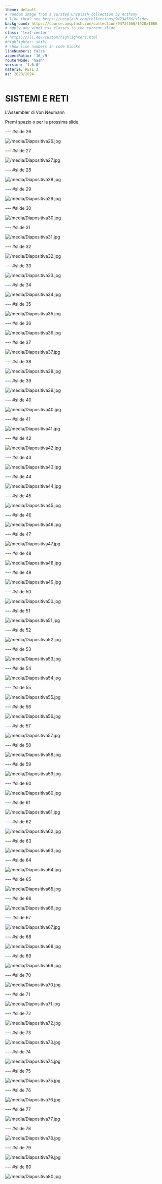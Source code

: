 ```yaml
---
theme: default
# random image from a curated Unsplash collection by Anthony
# like them? see https://unsplash.com/collections/94734566/slidev
background: https://source.unsplash.com/collection/94734566/1920x1080
# apply any windi css classes to the current slide
class: 'text-center'
# https://sli.dev/custom/highlighters.html
#highlighter: shiki
# show line numbers in code blocks
lineNumbers: false
aspectRatio: '16_/9'
routerMode: 'hash'
version: '1.0.0'
materia: RETI 3
as: 2023/2024
---  
```


# SISTEMI E RETI

L'Assembler di Von Neumann

<div class="pt-12">
  <span class="px-2 py-1">
    Premi spazio o <carbon:arrow-right class="inline"/> per la prossima slide
  </span>
</div>


--- #slide 26

![/media/Diapositiva26.jpg](/media/Diapositiva26.jpg)

--- #slide 27

![/media/Diapositiva27.jpg](/media/Diapositiva27.jpg)

--- #slide 28

![/media/Diapositiva28.jpg](/media/Diapositiva28.jpg)

--- #slide 29

![/media/Diapositiva29.jpg](/media/Diapositiva29.jpg)

--- #slide 30

![/media/Diapositiva30.jpg](/media/Diapositiva30.jpg)

--- #slide 31

![/media/Diapositiva31.jpg](/media/Diapositiva31.jpg)

--- #slide 32

![/media/Diapositiva32.jpg](/media/Diapositiva32.jpg)

--- #slide 33

![/media/Diapositiva33.jpg](/media/Diapositiva33.jpg)

--- #slide 34

![/media/Diapositiva34.jpg](/media/Diapositiva34.jpg)

--- #slide 35

![/media/Diapositiva35.jpg](/media/Diapositiva35.jpg)

--- #slide 36

![/media/Diapositiva36.jpg](/media/Diapositiva36.jpg)

--- #slide 37

![/media/Diapositiva37.jpg](/media/Diapositiva37.jpg)

--- #slide 38

![/media/Diapositiva38.jpg](/media/Diapositiva38.jpg)

--- #slide 39

![/media/Diapositiva39.jpg](/media/Diapositiva39.jpg)

--- #slide 40

![/media/Diapositiva40.jpg](/media/Diapositiva40.jpg)

--- #slide 41

![/media/Diapositiva41.jpg](/media/Diapositiva41.jpg)

--- #slide 42

![/media/Diapositiva42.jpg](/media/Diapositiva42.jpg)

--- #slide 43

![/media/Diapositiva43.jpg](/media/Diapositiva43.jpg)

--- #slide 44

![/media/Diapositiva44.jpg](/media/Diapositiva44.jpg)

--- #slide 45

![/media/Diapositiva45.jpg](/media/Diapositiva45.jpg)

--- #slide 46

![/media/Diapositiva46.jpg](/media/Diapositiva46.jpg)

--- #slide 47

![/media/Diapositiva47.jpg](/media/Diapositiva47.jpg)

--- #slide 48

![/media/Diapositiva48.jpg](/media/Diapositiva48.jpg)

--- #slide 49

![/media/Diapositiva49.jpg](/media/Diapositiva49.jpg)

--- #slide 50

![/media/Diapositiva50.jpg](/media/Diapositiva50.jpg)

--- #slide 51

![/media/Diapositiva51.jpg](/media/Diapositiva51.jpg)

--- #slide 52

![/media/Diapositiva52.jpg](/media/Diapositiva52.jpg)

--- #slide 53

![/media/Diapositiva53.jpg](/media/Diapositiva53.jpg)

--- #slide 54

![/media/Diapositiva54.jpg](/media/Diapositiva54.jpg)

--- #slide 55

![/media/Diapositiva55.jpg](/media/Diapositiva55.jpg)

--- #slide 56

![/media/Diapositiva56.jpg](/media/Diapositiva56.jpg)

--- #slide 57

![/media/Diapositiva57.jpg](/media/Diapositiva57.jpg)

--- #slide 58

![/media/Diapositiva58.jpg](/media/Diapositiva58.jpg)

--- #slide 59

![/media/Diapositiva59.jpg](/media/Diapositiva59.jpg)

--- #slide 60

![/media/Diapositiva60.jpg](/media/Diapositiva60.jpg)

--- #slide 61

![/media/Diapositiva61.jpg](/media/Diapositiva61.jpg)

--- #slide 62

![/media/Diapositiva62.jpg](/media/Diapositiva62.jpg)

--- #slide 63

![/media/Diapositiva63.jpg](/media/Diapositiva63.jpg)

--- #slide 64

![/media/Diapositiva64.jpg](/media/Diapositiva64.jpg)

--- #slide 65

![/media/Diapositiva65.jpg](/media/Diapositiva65.jpg)

--- #slide 66

![/media/Diapositiva66.jpg](/media/Diapositiva66.jpg)

--- #slide 67

![/media/Diapositiva67.jpg](/media/Diapositiva67.jpg)

--- #slide 68

![/media/Diapositiva68.jpg](/media/Diapositiva68.jpg)

--- #slide 69

![/media/Diapositiva69.jpg](/media/Diapositiva69.jpg)

--- #slide 70

![/media/Diapositiva70.jpg](/media/Diapositiva70.jpg)

--- #slide 71

![/media/Diapositiva71.jpg](/media/Diapositiva71.jpg)

--- #slide 72

![/media/Diapositiva72.jpg](/media/Diapositiva72.jpg)

--- #slide 73

![/media/Diapositiva73.jpg](/media/Diapositiva73.jpg)

--- #slide 74

![/media/Diapositiva74.jpg](/media/Diapositiva74.jpg)

--- #slide 75

![/media/Diapositiva75.jpg](/media/Diapositiva75.jpg)

--- #slide 76

![/media/Diapositiva76.jpg](/media/Diapositiva76.jpg)

--- #slide 77

![/media/Diapositiva77.jpg](/media/Diapositiva77.jpg)

--- #slide 78

![/media/Diapositiva78.jpg](/media/Diapositiva78.jpg)

--- #slide 79

![/media/Diapositiva79.jpg](/media/Diapositiva79.jpg)

--- #slide 80

![/media/Diapositiva80.jpg](/media/Diapositiva80.jpg)

